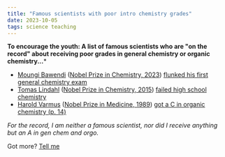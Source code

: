 ```yaml
---
title: "Famous scientists with poor intro chemistry grades"
date: 2023-10-05
tags: science teaching 
---
```


**To encourage the youth: A list of famous scientists who are "on the record" about receiving poor grades in general chemistry or organic chemistry...***

- [Moungi Bawendi](https://en.wikipedia.org/wiki/Moungi_Bawendi) ([Nobel Prize in Chemistry, 2023](https://www.nobelprize.org/prizes/chemistry/2023/bawendi/facts/)) [flunked his first general chemistry exam](https://phys.org/news/2023-10-nobel-chemistry-winner-flunked-college.html)
- [Tomas Lindahl](https://en.wikipedia.org/wiki/Tomas_Lindahl) ([Nobel Prize in Chemistry, 2015](https://www.nobelprize.org/prizes/chemistry/2015/lindahl/facts/)) [failed high school chemistry](https://www.timesnownews.com/the-buzz/article/meet-tomas-lindahl-the-nobel-laureate-in-chemistry-who-failed-the-subject-in-high-school/713435)
- [Harold Varmus](https://en.wikipedia.org/wiki/Harold_E._Varmus) ([Nobel Prize in Medicine, 1989](https://www.nobelprize.org/prizes/medicine/1989/varmus/facts/)) [got a C in organic chemistry (p. 14)](https://amzn.to/46tQnzk) 

*For the record, I am neither a famous scientist, nor did I receive anything but an A in gen chem and orgo.*

Got more?  [Tell me](mailto:jschrier@fordham.edu?subject=Bad%20grades%20in%20Intro%20Chem)

